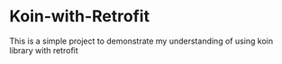 # Koin-with-Retrofit
This is a simple project to demonstrate my understanding of using koin library with retrofit
